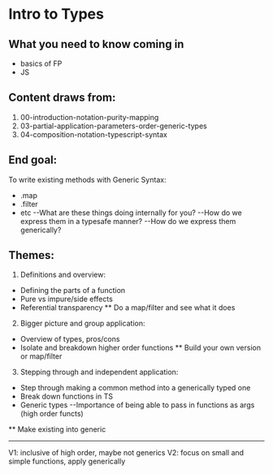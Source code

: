 # Intro to Types


## What you need to know coming in
- basics of FP
- JS
## Content draws from: 

1. 00-introduction-notation-purity-mapping
2. 03-partial-application-parameters-order-generic-types
3. 04-composition-notation-typescript-syntax

## End goal: 
To write existing methods with Generic Syntax:
- .map
- .filter
- etc
--What are these things doing internally for you? 
--How do we express them in a typesafe manner?
--How do we express them generically?

## Themes: 
1. Definitions and overview:
- Defining the parts of a function
- Pure vs impure/side effects
- Referential transparency
** Do a map/filter and see what it does

2. Bigger picture and group application:
- Overview of types, pros/cons
- Isolate and breakdown higher order functions
** Build your own version or map/filter

3. Stepping through and independent application:
- Step through making a common method into a generically typed one
- Break down functions in TS
- Generic types
--Importance of being able to pass in functions as args (high order functs)

** Make existing into generic



------
V1: inclusive of high order, maybe not generics
V2: focus on small and simple functions, apply generically 



